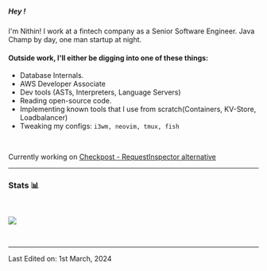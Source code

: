 
##### Hey !

I'm Nithin! I work at a fintech company as a Senior Software Engineer. Java Champ by day, one man startup at night.

<h4>Outside work, I'll either be digging into one of these things: </h5>

- Database Internals.
- AWS Developer Associate
- Dev tools (ASTs, Interpreters, Language Servers)
- Reading open-source code.
- Implementing known tools that I use from scratch(Containers, KV-Store, Loadbalancer)
- Tweaking my configs: `i3wm, neovim, tmux, fish`

<br/>

Currently working on [Checkpost - RequestInspector alternative](https://checkpost.io)

---
### Stats 📊

<br/>


![](https://github.com/humanbeeng/github-stats/blob/master/generated/overview.svg)

<br/>

---

Last Edited on: 1st March, 2024
